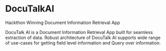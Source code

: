 # DocuTalkAI
Hackthon Winning Document Information Retrieval App



DocuTalk AI is a Document Information Retrieval App built for seamless extraction of data. Robust architecture of DocuTalk AI supports wide range of use-cases for getting field level information and Query over information.
